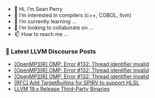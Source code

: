 - 👋 Hi, I’m Sean Perry
- 👀 I’m interested in compilers (c++, COBOL, llvm)
- 🌱 I’m currently learning ...
- 💞️ I’m looking to collaborate on ...
- 📫 How to reach me ...

<!---
s66perry/s66perry is a ✨ special ✨ repository because its `README.md` (this file) appears on your GitHub profile.
You can click the Preview link to take a look at your changes.
--->
### 📕 Latest LLVM Discourse Posts

<!-- DISCOURSE-LLVM:START -->
- [[OpenMP][IR] OMP: Error #132: Thread identifier invalid](https://discourse.llvm.org/t/openmp-ir-omp-error-132-thread-identifier-invalid/83788#post_8)
- [[OpenMP][IR] OMP: Error #132: Thread identifier invalid](https://discourse.llvm.org/t/openmp-ir-omp-error-132-thread-identifier-invalid/83788#post_7)
- [[OpenMP][IR] OMP: Error #132: Thread identifier invalid](https://discourse.llvm.org/t/openmp-ir-omp-error-132-thread-identifier-invalid/83788#post_6)
- [[RFC] Add TargetBuiltins for SPIRV to support HLSL](https://discourse.llvm.org/t/rfc-add-targetbuiltins-for-spirv-to-support-hlsl/83329#post_16)
- [LLVM 19.x Release Third-Party Binaries](https://discourse.llvm.org/t/llvm-19-x-release-third-party-binaries/80374?page=4#post_64)
<!-- DISCOURSE-LLVM:END -->
